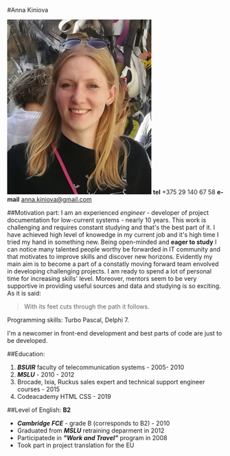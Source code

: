 #Anna Kiniova

![My Photo](Anna_photo.jpg)
**tel** +375 29 140 67 58 **e-mail** anna.kiniova@gmail.com

##Motivation part:
I am an experienced *engineer* - developer of project documentation for low-current systems - nearly 10 years. This work is challenging and requires constant studying and that's the best part of it. 
I have achieved high level of knowedge in my current job and it's high time I tried my hand in something new.
Being open-minded and **eager to study** I can notice many talented people worthy be forwarded in IT community and that motivates to improve skills and discover new horizons. 
Evidently my main aim is to become a part of a constatly moving forward team envolved in developing challenging projects. 
I am ready to spend a lot of personal time for increasing skills' level. Moreover, mentors seem to be very supportive in providing useful sources and data and studying is so exciting.
As it is said:
>	With its feet cuts through the path it follows.

Programming skills: Turbo Pascal, Delphi 7.

I'm a newcomer in front-end development and best parts of code are just to be developed.

##Education:
1. __*BSUIR*__ faculty of telecommunication systems - 2005- 2010
1. __*MSLU*__ - 2010 - 2012
1. Brocade, Ixia, Ruckus sales expert and technical support engineer courses - 2015
1. Codeacademy HTML CSS - 2019

##Level of English: 
**B2**
* __*Cambridge FCE*__ - grade B (corresponds to B2) - 2010
* Graduated from __*MSLU*__ retraining deparment in 2012 
* Participatede in __*"Work and Travel"*__ program in 2008
* Took part in project translation for the EU 


